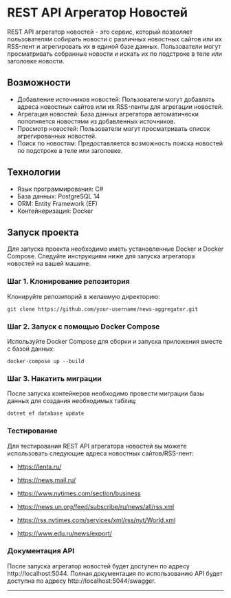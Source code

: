 # REST API Агрегатор Новостей

REST API агрегатор новостей - это сервис, который позволяет пользователям собирать новости с различных новостных сайтов или их RSS-лент и агрегировать их в единой базе данных. Пользователи могут просматривать собранные новости и искать их по подстроке в теле или заголовке новости.

## Возможности

- Добавление источников новостей: Пользователи могут добавлять адреса новостных сайтов или их RSS-ленты для агрегации новостей.
- Агрегация новостей: База данных агрегатора автоматически пополняется новостями из добавленных источников.
- Просмотр новостей: Пользователи могут просматривать список агрегированных новостей.
- Поиск по новостям: Предоставляется возможность поиска новостей по подстроке в теле или заголовке.

## Технологии

- Язык программирования: C#
- База данных: PostgreSQL 14
- ORM: Entity Framework (EF)
- Контейнеризация: Docker

## Запуск проекта

Для запуска проекта необходимо иметь установленные Docker и Docker Compose. Следуйте инструкциям ниже для запуска агрегатора новостей на вашей машине.

### Шаг 1. Клонирование репозитория

Клонируйте репозиторий в желаемую директорию:

```
git clone https://github.com/your-username/news-aggregator.git
```

### Шаг 2. Запуск с помощью Docker Compose

Используйте Docker Compose для сборки и запуска приложения вместе с базой данных:

```
docker-compose up --build
```

### Шаг 3. Накатить миграции

После запуска контейнеров необходимо провести миграции базы данных для создания необходимых таблиц:

```
dotnet ef database update
```

### Тестирование

Для тестирования REST API агрегатора новостей вы можете использовать следующие адреса новостных сайтов/RSS-лент:

- https://lenta.ru/
- https://news.mail.ru/
- https://www.nytimes.com/section/business
  
- https://news.un.org/feed/subscribe/ru/news/all/rss.xml
- https://rss.nytimes.com/services/xml/rss/nyt/World.xml
- https://www.edu.ru/news/export/

### Документация API

После запуска агрегатор новостей будет доступен по адресу http://localhost:5044. Полная документация по использованию API будет доступна по адресу http://localhost:5044/swagger.

---
